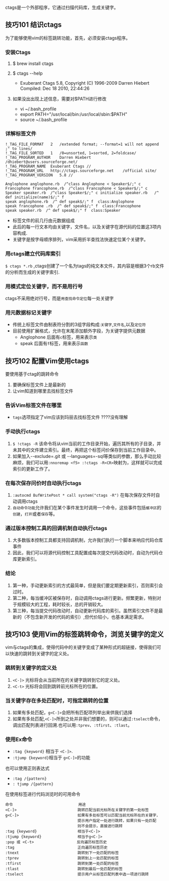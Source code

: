 ctags是一个外部程序，它通过扫描代码库，生成关键字。

## 技巧101 结识ctags

为了能够使用vim的标签跳转功能，首先，必须安装ctags程序。

### 安装Ctags

1. $ brew install ctags
2. $ ctags --help
    - Exuberant Ctags 5.8, Copyright (C) 1996-2009 Darren Hiebert Compiled: Dec 18 2010, 22:44:26
 
3. 如果没出出现上述信息，需要对$PATH进行修改
   + vi ~/.bash_profile
   + export PATH="/usr/local/bin:/usr/local/sbin:$PATH"
   + source ~/.bash_profile

### 详解标签文件

```
!_TAG_FILE_FORMAT	2	/extended format; --format=1 will not append ;" to lines/
!_TAG_FILE_SORTED	1	/0=unsorted, 1=sorted, 2=foldcase/
!_TAG_PROGRAM_AUTHOR	Darren Hiebert	/dhiebert@users.sourceforge.net/
!_TAG_PROGRAM_NAME	Exuberant Ctags	//
!_TAG_PROGRAM_URL	http://ctags.sourceforge.net	/official site/
!_TAG_PROGRAM_VERSION	5.8	//

Anglophone anglophone.rb  /^class Anglophone < Speaker$/;" c 
Francophone francophone.rb  /^class Francophone < Speaker$/;" c 
Speaker speaker.rb  /^class Speaker$/;" c initialize speaker.rb   /^ def initialize(name)$/;" f 
speak anglophone.rb  /^ def speak$/;" f  class:Anglophone
speak francophone .rb  /^ def speak$/;" f  class:Francophone 
speak speaker.rb  /^ def speak$/;" f  class:Speaker 

```

* 标签文件的前几行由元数据组成
* 此后的每一行文本均由关键字，文件名，以及关键字在源代码的位置这3项内容构成.
* 关键字是按字母顺序排列，vim采用折半查找法快速定位某个关键字。
 
### 用ctags建立代码库索引

 `$ ctags *.rb` ,ctags创建了一个名为tags的纯文本文件，其内容是根据3个rb文件的分析而生成的关键字索引.
 
 
### 用模式定位关键字，而不是用行号
ctags不采用绝对行号，而是`用查找命令定位`每一处关键字

### 用元数据标记关键字

* 传统上标签文件由制表符分割的3组字段构成:`关键字`,`文件名`,以及`定位符`
* 目前使用扩展格式，允许在末尾添加额外字段，为关键字提供元数据
   + Anglophone 后面有`c`标签，用来表示`类`
   + speak 后面有`f`标签，用来表示`函数`

## 技巧102 配置Vim使用ctags

要使用基于ctag的跳转命令

1. 要确保标签文件上是最新的
2. 让vim知道到哪里去找标签文件

### 告诉Vim标签文件在哪里

* `tags`选项指定了vim应该到玛丽去找标签文件
????没有理解


### 手动执行ctags

1. `$ !ctags -R` 该命令将从vim当前的工作目录开始，遍历其所有的子目录，并未其中的文件建立索引。最终，再把这个标签问价保存到当前工作目录中。
2. 如果加入--exclude=.git 或 --languages=-sql等类似的参数，那么手动比较麻烦，我们可以用`:nnoremap <f5> :!ctags -R<CR>`映射为<F5>，这样就可以完成索引的更新工作了。

### 在每次保存问价时自动执行ctags

1. `:autocmd BufWritePost * call system("ctags -R")` 在每次保存文件时自动调用ctags
2. `自动命令功能`允许我们在某个事件发生时调用一个命令，这些事件包括`缓冲区`的`创建`，`打开`或者`保存`等。


### 通过版本控制工具的回调机制自动执行ctags

1. 大多数版本控制工具都支持回调机制，允许我们执行一个脚本来响应代码仓库事件
2. 因此，我们可以将源代码控制工具配置成每次提交代码改动时，自动为代码仓库更新索引。


### 结论

1. 第一种，手动更新索引的方式最简单，但是我们要定期更新索引，否则索引会过时。
2. 第二种，每当缓冲区被保存时，自动调用ctags进行更新。频繁更新，特别对于规模较大的工程，耗时较长，总的开销较大。
3. 第三种，每当提交代码改动时，自动更新代码库的索引。虽然索引文件不是最新的（不包含新开发的代码的索引）,但代价较小，也基本满足需求。

## 技巧103 使用Vim的标签跳转命令，浏览关键字的定义

vim与ctags的集成，使得代码中的关键字变成了某种形式的超链接，使得我们可以快速的跳转到关键字的定义处。

### 跳转到关键字的定义处

1. `<C-]>` 光标将会从当前所在的关键字跳转到它的定义处。
2. `<C-t>` 光标将会回到跳转前光标所在的位置。

### 当关键字存在多处匹配时，可指定跳转的位置

1. 如果有多处匹配，`g<C-]>`会把所有匹配项列举出来供我们选择
2. 如果有多处匹配,`<C-]>`所到之处并非我们想要的，则可以通过`:tselect`命令，调出匹配列表进行回溯.也可以用`:tprev`、`:tfirst`、`:tlast`。

###  使用Ex命令

 * `:tag {keyword}` 相当于 `<C-]>`.
 * `:tjump {keyword}`相当于 `g<C-]>`的功能

 也可以使用正则表达式
 
 * `:tag /{pattern}`
 * `: tjump /{pattern}`

 
在使用标签进行代码浏览时的可用命令

```
命令                             用途
<C-]>                           跳转匹配当前光标所在关键字的第一处标签
g<C-]>                          如果有多处标签可以匹配当前光标所在的关键字，
                                提示用户指定一处进行跳转，如果只有一处匹配
                                则不会提示，直接进行跳转
:tag {keyword}                  相当于<C-]>
:tjump {keyword}                相当于g<C-]>
:pop 或 <C-t>                   反向遍历标签历史
:tag                            正向遍历标签历史
:tnext                          跳转到下一处匹配的标签
:tprev                          跳转到上一处匹配的标签
:tfirst                         跳转到第一处匹配的标签
:tlast                          跳转到最后一处匹配的标签
:tselect                        提示用户从标签匹配列表中选一项进行跳转
```
